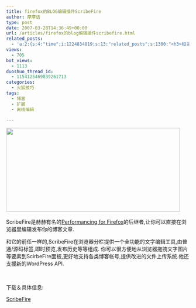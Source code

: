 ```yaml
---
title: firefox的BLOG编辑插件ScribeFire
author: 摩摩诘
type: post
date: 2007-03-28T14:36:49+00:00
url: /articles/firefox的blog编辑插件scribefire.html
related_posts:
  - 'a:2:{s:4:"time";i:1224834819;s:13:"related_posts";s:1300:"<h3>相关日志</h3><ul class="related_post"><li><a href="http://www.digglife.cn/articles/17-firefox-extensions-that-make-blogging-easy.html" title="Firefox:17个Firefox扩展让你&#34;博&#34;得更爽.">Firefox:17个Firefox扩展让你&#34;博&#34;得更爽.</a></li><li><a href="http://www.digglife.cn/articles/firefox-addons-weekly-issue3.html" title="一周Firefox扩展推荐-第三辑">一周Firefox扩展推荐-第三辑</a></li><li><a href="http://www.digglife.cn/articles/firefox-addons-weekly-issue2.html" title="一周Firefox扩展推荐-第二辑">一周Firefox扩展推荐-第二辑</a></li><li><a href="http://www.digglife.cn/articles/firefox-addons-weekly-issue1.html" title="一周Firefox扩展推荐-第一辑">一周Firefox扩展推荐-第一辑</a></li><li><a href="http://www.digglife.cn/articles/social-web-firefox-yoono.html" title="社会化浏览器扩展Yoono">社会化浏览器扩展Yoono</a></li><li><a href="http://www.digglife.cn/articles/add-google-toolbar-functions-firefox3.html" title="给Firefox 3添加Google Toolbar的功能">给Firefox 3添加Google Toolbar的功能</a></li><li><a href="http://www.digglife.cn/articles/air-applications-for-bloggers.html" title="适合博客使用的7个Adobe AIR程序">适合博客使用的7个Adobe AIR程序</a></li></ul>";}'
views:
  - 705
bot_views:
  - 1113
duoshuo_thread_id:
  - 1154125469839261713
categories:
  - 火狐技巧
tags:
  - 博客
  - 扩展
  - 离线编辑

---
```

<a href="http://javabeta.yo2.cn/wp-content/uploads/3/379/2007/03/WindowsLiveWriter/firefoxBLOGScribeFire_13DF5/scribefire%5B3%5D.png" atomicselection="true"><img style="border-top-width: 0px; border-left-width: 0px; border-bottom-width: 0px; border-right-width: 0px" height="229" src="https://www.digglife.net/qiniu/23/image/d3025593849b3f3ebc2ea6a71f6c81a9.png" width="475" border="0" /></a>&nbsp;

ScribeFire是赫赫有名的[Performancing for Firefox][1]的后继者,让你可以直接在浏览器里编辑发布你的博客文章. 

和它的前任一样的,ScribeFire在浏览器分栏提供一个全功能的文字编辑工具,由普通/源码标签,即时预览,发布历史等等组成. 你可以很方便地从浏览器拖拽文字图片等要素到ScirbeFire面板,更好地支持各类博客帐号,提供改进的文件上传系统.他还支援新的WordPress API. 

&nbsp; 

下载＆具体信息: 

[ScribeFire][2]

 [1]: http://lifehacker.com/software/downloads/download-of-the-day-performancing-firefox-extension-144658.php
 [2]: https://addons.mozilla.org/en-US/firefox/addon/1730
